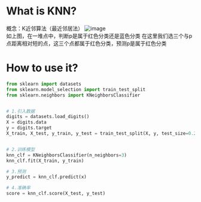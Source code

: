 # What is KNN?
概念：K近邻算法（最近邻居法）
![image](https://github.com/ccttvv/Machine-Learnning-Diary/blob/master/images/intro_KNN.png)
<br/>
如上图，在一堆点中，判断p是属于红色分类还是蓝色分类
在这里我们选三个与p点距离相对短的点，这三个点都属于红色分类，预测p是属于红色分类

# How to use it?
```python
from sklearn import datasets
from sklearn.model_selection import train_test_split
from sklearn.neighbors import KNeighborsClassifier


# 1.引入数据
digits = datasets.load_digits()
X = digits.data
y = digits.target
X_train, X_test, y_train, y_test = train_test_split(X, y, test_size=0.2, random_state=666)


# 2.训练模型
knn_clf = KNeighborsClassifier(n_neighbors=3)
knn_clf.fit(X_train, y_train)

# 3.预测
y_predict = knn_clf.predict(x)

# 4.准确率
score = knn_clf.score(X_test, y_test)

```



